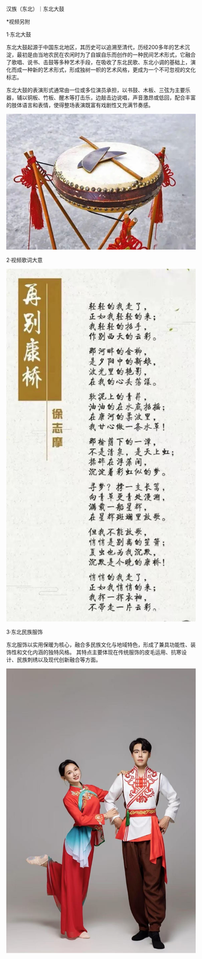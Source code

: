 汉族（东北）｜东北大鼓

\*视频另附

1·东北大鼓

东北大鼓起源于中国东北地区，其历史可以追溯至清代，历经200多年的艺术沉淀，最初是由当地农民在农闲时为了自娱自乐而创作的一种民间艺术形式，它融合了歌唱、说书、击鼓等多种艺术手段，在吸收了东北民歌、东北小调的基础上，演化而成一种新的艺术形式，形成独树一帜的艺术风格，更成为一个不可忽视的文化标志。

东北大鼓的表演形式通常由一位或多位演员承担，以书鼓、木板、三弦为主要乐器，辅以铜板、竹板、醒木等打击乐，边敲击边说唱，声音激昂或低回，配合丰富的肢体语言和表情，使得整场表演既富有戏剧性又充满节奏感。

![东北大鼓示例图](./images/dongbeidagu/main.jpg)

2·视频歌词大意

![东北大鼓示例图1](./images/dongbeidagu/detail1.jpg)

3·东北民族服饰

东北服饰以实用保暖为核心，融合多民族文化与地域特色，形成了兼具功能性、装饰性和文化内涵的独特风格。‌ 其特点主要体现在传统服饰的皮毛运用、抗寒设计、民族刺绣以及现代创新融合等方面。

![东北大鼓示例图2](./images/dongbeidagu/detail2.jpg)